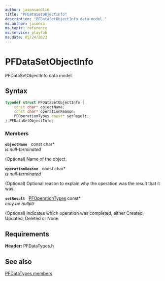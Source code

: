 ```yaml
---
author: jasonsandlin
title: "PFDataSetObjectInfo"
description: "PFDataSetObjectInfo data model."
ms.author: jasonsa
ms.topic: reference
ms.service: playfab
ms.date: 05/24/2023
---
```


# PFDataSetObjectInfo  

PFDataSetObjectInfo data model.  

## Syntax  
  
```cpp
typedef struct PFDataSetObjectInfo {  
    const char* objectName;  
    const char* operationReason;  
    PFOperationTypes const* setResult;  
} PFDataSetObjectInfo;  
```
  
### Members  
  
**`objectName`** &nbsp; const char*  
*is null-terminated*  
  
(Optional) Name of the object.
  
**`operationReason`** &nbsp; const char*  
*is null-terminated*  
  
(Optional) Optional reason to explain why the operation was the result that it was.
  
**`setResult`** &nbsp; [PFOperationTypes](../../pftypes/enums/pfoperationtypes.md) const*  
*may be nullptr*  
  
(Optional) Indicates which operation was completed, either Created, Updated, Deleted or None.
  
  
## Requirements  
  
**Header:** PFDataTypes.h
  
## See also  
[PFDataTypes members](../pfdatatypes_members.md)  

  
  
